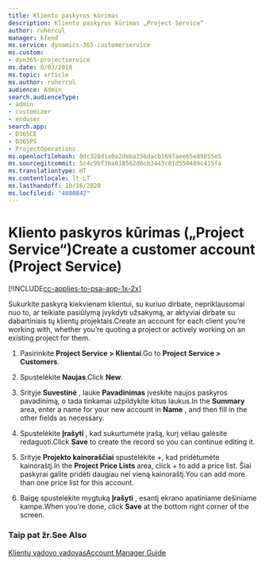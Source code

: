```yaml
---
title: Kliento paskyros kūrimas
description: Kliento paskyros kūrimas „Project Service“
author: ruhercul
manager: kfend
ms.service: dynamics-365-customerservice
ms.custom:
- dyn365-projectservice
ms.date: 8/03/2018
ms.topic: article
ms.author: ruhercul
audience: Admin
search.audienceType:
- admin
- customizer
- enduser
search.app:
- D365CE
- D365PS
- ProjectOperations
ms.openlocfilehash: 0dc328d1e0a2deba256dacb1697aee65e89055e5
ms.sourcegitcommit: 5c4c9bf3ba018562d6cb3443c01d550489c415fa
ms.translationtype: HT
ms.contentlocale: lt-LT
ms.lasthandoff: 10/16/2020
ms.locfileid: "4080842"
---
```

# <a name="create-a-customer-account-project-service"></a><span data-ttu-id="51d9b-103">Kliento paskyros kūrimas („Project Service“)</span><span class="sxs-lookup"><span data-stu-id="51d9b-103">Create a customer account (Project Service)</span></span>

[!INCLUDE[cc-applies-to-psa-app-1x-2x](../includes/cc-applies-to-psa-app-1x-2x.md)]

<span data-ttu-id="51d9b-104">Sukurkite paskyrą kiekvienam klientui, su kuriuo dirbate, nepriklausomai nuo to, ar teikiate pasiūlymą įvykdyti užsakymą, ar aktyviai dirbate su dabartiniais tų klientų projektais.</span><span class="sxs-lookup"><span data-stu-id="51d9b-104">Create an account for each client you’re working with, whether you’re quoting a project or actively working on an existing project for them.</span></span>  
  
1.  <span data-ttu-id="51d9b-105">Pasirinkite **Project Service > Klientai**.</span><span class="sxs-lookup"><span data-stu-id="51d9b-105">Go to **Project Service > Customers**.</span></span>  
  
2.  <span data-ttu-id="51d9b-106">Spustelėkite **Naujas**.</span><span class="sxs-lookup"><span data-stu-id="51d9b-106">Click **New**.</span></span>  
  
3.  <span data-ttu-id="51d9b-107">Srityje **Suvestinė** , lauke **Pavadinimas** įveskite naujos paskyros pavadinimą, o tada tinkamai užpildykite kitus laukus.</span><span class="sxs-lookup"><span data-stu-id="51d9b-107">In the **Summary** area, enter a name for your new account in **Name** , and then fill in the other fields as necessary.</span></span>  
  
4.  <span data-ttu-id="51d9b-108">Spustelėkite **Įrašyti** , kad sukurtumėte įrašą, kurį vėliau galėsite redaguoti.</span><span class="sxs-lookup"><span data-stu-id="51d9b-108">Click **Save** to create the record so you can continue editing it.</span></span>  
  
5.  <span data-ttu-id="51d9b-109">Srityje **Projekto kainoraščiai** spustelėkite +, kad pridėtumėte kainoraštį.</span><span class="sxs-lookup"><span data-stu-id="51d9b-109">In the **Project Price Lists** area, click + to add a price list.</span></span> <span data-ttu-id="51d9b-110">Šiai paskyrai galite pridėti daugiau nei vieną kainoraštį.</span><span class="sxs-lookup"><span data-stu-id="51d9b-110">You can add more than one price list for this account.</span></span>  
  
6.  <span data-ttu-id="51d9b-111">Baigę spustelėkite mygtuką **Įrašyti** , esantį ekrano apatiniame dešiniame kampe.</span><span class="sxs-lookup"><span data-stu-id="51d9b-111">When you’re done, click **Save** at the bottom right corner of the screen.</span></span>  
  
### <a name="see-also"></a><span data-ttu-id="51d9b-112">Taip pat žr.</span><span class="sxs-lookup"><span data-stu-id="51d9b-112">See Also</span></span>  
 [<span data-ttu-id="51d9b-113">Klientų vadovo vadovas</span><span class="sxs-lookup"><span data-stu-id="51d9b-113">Account Manager Guide</span></span>](../psa/account-manager-guide.md)
